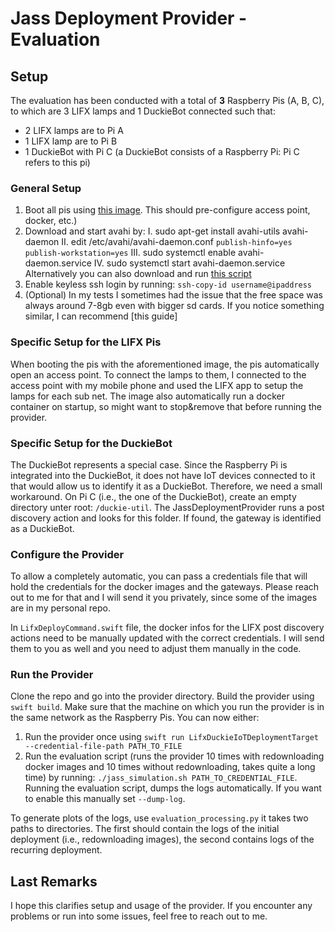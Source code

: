 # Jass Deployment Provider - Evaluation

## Setup
The evaluation has been conducted with a total of **3** Raspberry Pis (A, B, C), to which are 3 LIFX lamps and 1 DuckieBot connected such that:

 - 2 LIFX lamps are to Pi A
 - 1 LIFX lamp are to Pi B 
 - 1 DuckieBot with Pi C (a DuckieBot consists of a Raspberry Pi: Pi C refers to this pi)

### General Setup

 1. Boot all pis using [this image](https://github.com/fa21-collaborative-drone-interactions/BuoyAP). This should pre-configure access point, docker, etc.)
 2. Download and start avahi by:
     I. sudo apt-get install avahi-utils avahi-daemon
     II. edit /etc/avahi/avahi-daemon.conf
         `publish-hinfo=yes`
         `publish-workstation=yes`
    III. sudo systemctl enable avahi-daemon.service
    IV. sudo systemctl start avahi-daemon.service
    Alternatively you can also download and run [this script](https://github.com/Apodini/ApodiniIoTDeploymentProvider/blob/develop/scripts/setup-IoT.sh)
3. Enable keyless ssh login by running: 
    `ssh-copy-id username@ipaddress`
4. (Optional) In my tests I sometimes had the issue that the free space was always around 7-8gb even with bigger sd cards. If you notice something similar, I can recommend [this guide]

### Specific Setup for the LIFX Pis
When booting the pis with the aforementioned image, the pis automatically open an access point. To connect the lamps to them, I connected to the access point with my mobile phone and used the LIFX app to setup the lamps for each sub net. The image also automatically run a docker container on startup, so might want to stop&remove that before running the provider. 

### Specific Setup for the DuckieBot
The DuckieBot represents a special case. Since the Raspberry Pi is integrated into the DuckieBot, it does not have IoT devices connected to it that would allow us to identify it as a DuckieBot. Therefore, we need a small workaround.
On Pi C (i.e., the one of the DuckieBot), create an empty directory unter root: `/duckie-util`. The JassDeploymentProvider runs a post discovery action and looks for this folder. If found, the gateway is identified as a DuckieBot.

### Configure the Provider
To allow a completely automatic, you can pass a credentials file that will hold the credentials for the docker images and the gateways. Please reach out to me for that and I will send it you privately, since some of the images are in my personal repo. 

In `LifxDeployCommand.swift` file, the docker infos for the LIFX post discovery actions need to be manually updated with the correct credentials. I will send them to you as well and you need to adjust them manually in the code. 

### Run the Provider
Clone the repo and go into the provider directory. Build the provider using `swift build`. Make sure that the machine on which you run the provider is in the same network as the Raspberry Pis. You can now either:
1. Run the provider once using `swift run LifxDuckieIoTDeploymentTarget --credential-file-path PATH_TO_FILE`
2. Run the evaluation script (runs the provider 10 times with redownloading docker images and 10 times without redownloading, takes quite a long time) by running: `./jass_simulation.sh PATH_TO_CREDENTIAL_FILE`.
Running the evaluation script, dumps the logs automatically. If you want to enable this manually set `--dump-log`. 

To generate plots of the logs, use `evaluation_processing.py` it takes two paths to directories. The first should contain the logs of the initial deployment (i.e., redownloading images), the second contains logs of the recurring deployment.

## Last Remarks
I hope this clarifies setup and usage of the provider. If you encounter any problems or run into some issues, feel free to reach out to me.

